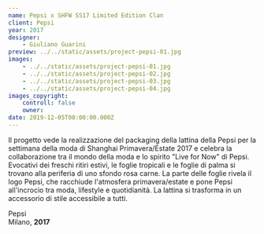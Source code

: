 ```yaml
---
name: Pepsi x SHFW SS17 Limited Edition Clan
client: Pepsi
year: 2017
designer:
    - Giuliano Guarini
preview: ../../static/assets/project-pepsi-01.jpg
images:
    - ../../static/assets/project-pepsi-01.jpg
    - ../../static/assets/project-pepsi-02.jpg
    - ../../static/assets/project-pepsi-03.jpg
    - ../../static/assets/project-pepsi-04.jpg
images_copyright:
    controll: false
    owner:
date: 2019-12-05T00:00:00.000Z
---
```


Il progetto vede la realizzazione del packaging della lattina della Pepsi per la settimana della moda di Shanghai Primavera/Estate 2017 e celebra la collaborazione tra il mondo della moda e lo spirito "Live for Now" di Pepsi. Evocativi dei freschi ritiri estivi, le foglie tropicali e le foglie di palma si trovano alla periferia di uno sfondo rosa carne. La parte delle foglie rivela il logo Pepsi, che racchiude l'atmosfera primavera/estate e pone Pepsi all'incrocio tra moda, lifestyle e quotidianità. La lattina si trasforma in un accessorio di stile accessibile a tutti.

Pepsi  
Milano, **2017**<br><br>
